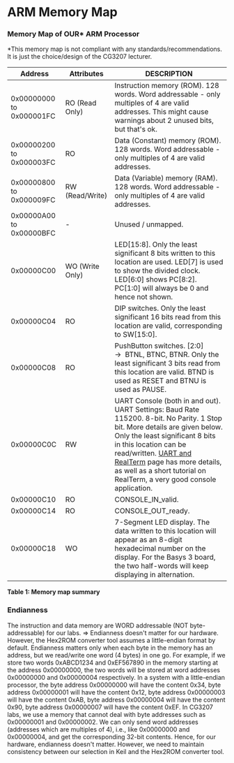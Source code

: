 # ARM Memory Map

### Memory Map of OUR\* ARM Processor

\*This memory map is not compliant with any standards/recommendations. It is just the choice/design of the CG3207 lecturer.

| Address                     | Attributes      | DESCRIPTION |
|-----------------------------|-----------------|-------------------------------------------------------------------------------------------------------------------------------------------------------------------------------------------------------------------------------------------------------------------------------------------------------------------------|
| 0x00000000 to 0x000001FC    | RO (Read Only)  | Instruction memory (ROM). 128 words. Word addressable - only multiples of 4 are valid addresses. This might cause warnings about 2 unused bits, but that's ok.|
| 0x00000200 to 0x000003FC    | RO              | Data (Constant) memory (ROM). 128 words. Word addressable - only multiples of 4 are valid addresses.|
| 0x00000800 to 0x000009FC    | RW (Read/Write) | Data (Variable) memory (RAM). 128 words. Word addressable - only multiples of 4 are valid addresses.|
| 0x00000A00 to 0x00000BFC    | -               | Unused / unmapped.|
| 0x00000C00                  | WO (Write Only) | LED[15:8]. Only the least significant 8 bits written to this location are used. LED[7] is used to show the divided clock. LED[6:0] shows PC[8:2]. PC[1:0] will always be 0 and hence not shown.|
| 0x00000C04                  | RO              | DIP switches. Only the least significant 16 bits read from this location are valid, corresponding to SW[15:0].|
| 0x00000C08                  | RO              | PushButton switches. [2:0] →  BTNL, BTNC, BTNR. Only the least significant 3 bits read from this location are valid. BTND is used as RESET and BTNU is used as PAUSE.|
| 0x00000C0C                  | RW              | UART Console (both in and out). UART Settings: Baud Rate 115200. 8-bit. No Parity. 1 Stop bit. More details are given below. Only the least significant 8 bits in this location can be read/written. [UART and RealTerm](UART-and-RealTerm_309431029.html) page has more details, as well as a short tutorial on RealTerm, a very good console application. |
| 0x00000C10                  | RO              | CONSOLE_IN_valid.|
| 0x00000C14                  | RO              | CONSOLE_OUT_ready.|
| 0x00000C18                  | WO              | 7-Segment LED display. The data written to this location will appear as an 8-digit hexadecimal number on the display. For the Basys 3 board, the two half-words will keep displaying in alternation. |

**Table 1: Memory map summary**

### Endianness

The instruction and data memory are WORD addressable (NOT byte-addressable) for our labs. => Endianness doesn't matter for our hardware. However, the Hex2ROM converter tool assumes a little-endian format by default. Endianness matters only when each byte in the memory has an address, but we read/write one word (4 bytes) in one go. For example, if we store two words 0xABCD1234 and 0xEF567890 in the memory starting at the address 0x00000000, the two words will be stored at word addresses 0x00000000 and 0x00000004 respectively. In a system with a little-endian processor, the byte address 0x00000000 will have the content 0x34, byte address 0x00000001 will have the content 0x12, byte address 0x00000003 will have the content 0xAB, byte address 0x00000004 will have the content 0x90, byte address 0x00000007 will have the content 0xEF. In CG3207 labs, we use a memory that cannot deal with byte addresses such as 0x00000001 and 0x00000002. We can only send word addresses (addresses which are multiples of 4), i.e., like 0x00000000 and 0x00000004, and get the corresponding 32-bit contents. Hence, for our hardware, endianness doesn't matter. However, we need to maintain consistency between our selection in Keil and the Hex2ROM converter tool.

